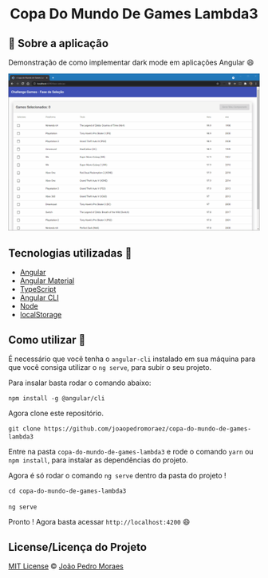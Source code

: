 <h1 align="center">
    Copa Do Mundo De Games Lambda3
</h1>

## :rocket: Sobre a aplicação

Demonstração de como implementar dark mode em aplicações Angular :smile:

![Alt text](src/assets/screenshot.gif "Screenshot")

## Tecnologias utilizadas :memo:

- [Angular](https://angular.io)
- [Angular Material](https://material.angular.io/)
- [TypeScript](https://www.typescriptlang.org)
- [Angular CLI](https://cli.angular.io)
- [Node](https://nodejs.org/en/)
- [localStorage](https://developer.mozilla.org/en-US/docs/Web/API/Window/localStorage)

## Como utilizar 🤔

É necessário que você tenha o `angular-cli` instalado em sua máquina para que você consiga utilizar o `ng serve`, para subir o seu projeto.

Para insalar basta rodar o comando abaixo:

```
npm install -g @angular/cli
```

Agora clone este repositório.

```
git clone https://github.com/joaopedromoraez/copa-do-mundo-de-games-lambda3
```

Entre na pasta `copa-do-mundo-de-games-lambda3` e rode o comando `yarn` ou `npm install`, para instalar as dependências do projeto.

Agora é só rodar o comando `ng serve` dentro da pasta do projeto !

```
cd copa-do-mundo-de-games-lambda3

ng serve
```

Pronto ! Agora basta acessar `http://localhost:4200` :smile:

## License/Licença do Projeto
[MIT License](./LICENSE.md) © [João Pedro Moraes](http://github.com/joaopedromoraez)
